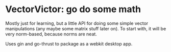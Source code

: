 VectorVictor: go do some math
=============================

Mostly just for learning, but a little API for doing some simple vector
manipulations (any maybe some matrix stuff later on). To start with, it 
will be very norm-based, because norms are neat.

Uses gin and go-thrust to package as a webkit desktop app.  


